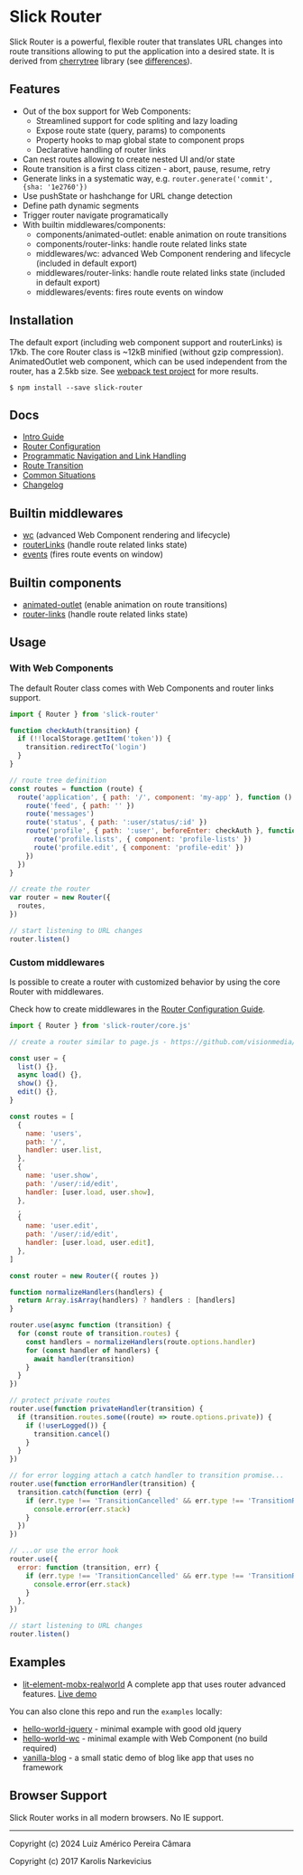 # Slick Router

Slick Router is a powerful, flexible router that translates URL changes into route transitions allowing to put the application into a desired state. It is derived from [cherrytree](https://github.com/QubitProducts/cherrytree) library (see [differences](docs/versions-differences.md)).

## Features

- Out of the box support for Web Components:
  - Streamlined support for code spliting and lazy loading
  - Expose route state (query, params) to components
  - Property hooks to map global state to component props
  - Declarative handling of router links
- Can nest routes allowing to create nested UI and/or state
- Route transition is a first class citizen - abort, pause, resume, retry
- Generate links in a systematic way, e.g. `router.generate('commit', {sha: '1e2760'})`
- Use pushState or hashchange for URL change detection
- Define path dynamic segments
- Trigger router navigate programatically
- With builtin middlewares/components:
  - components/animated-outlet: enable animation on route transitions
  - components/router-links: handle route related links state
  - middlewares/wc: advanced Web Component rendering and lifecycle (included in default export)
  - middlewares/router-links: handle route related links state (included in default export)
  - middlewares/events: fires route events on window

## Installation

The default export (including web component support and routerLinks) is 17kb. The core Router class is ~12kB minified (without gzip compression). AnimatedOutlet web component, which can be used independent from the router, has a 2.5kb size.
See [webpack test project](examples/tree-shaking) for more results.

    $ npm install --save slick-router

## Docs

- [Intro Guide](docs/intro.md)
- [Router Configuration](docs/router-configuration.md)
- [Programmatic Navigation and Link Handling](docs/programmatic-navigation-and-link.md)
- [Route Transition](docs/route-transition.md)
- [Common Situations](docs/common-situations.md)
- [Changelog](CHANGELOG.md)

## Builtin middlewares

- [wc](docs/middlewares/wc.md) (advanced Web Component rendering and lifecycle)
- [routerLinks](docs/middlewares/routerlinks.md) (handle route related links state)
- [events](docs/middlewares/events.md) (fires route events on window)

## Builtin components

- [animated-outlet](docs/components/animated-outlet.md) (enable animation on route transitions)
- [router-links](docs/middlewares/routerlinks.md) (handle route related links state)

## Usage

### With Web Components

The default Router class comes with Web Components and router links support.

```js
import { Router } from 'slick-router'

function checkAuth(transition) {
  if (!!localStorage.getItem('token')) {
    transition.redirectTo('login')
  }
}

// route tree definition
const routes = function (route) {
  route('application', { path: '/', component: 'my-app' }, function () {
    route('feed', { path: '' })
    route('messages')
    route('status', { path: ':user/status/:id' })
    route('profile', { path: ':user', beforeEnter: checkAuth }, function () {
      route('profile.lists', { component: 'profile-lists' })
      route('profile.edit', { component: 'profile-edit' })
    })
  })
}

// create the router
var router = new Router({
  routes,
})

// start listening to URL changes
router.listen()
```

### Custom middlewares

Is possible to create a router with customized behavior by using the core Router with middlewares.

Check how to create middlewares in the [Router Configuration Guide](docs/router-configuration.md).

```js
import { Router } from 'slick-router/core.js'

// create a router similar to page.js - https://github.com/visionmedia/page.js

const user = {
  list() {},
  async load() {},
  show() {},
  edit() {},
}

const routes = [
  {
    name: 'users',
    path: '/',
    handler: user.list,
  },
  {
    name: 'user.show',
    path: '/user/:id/edit',
    handler: [user.load, user.show],
  },
  ,
  {
    name: 'user.edit',
    path: '/user/:id/edit',
    handler: [user.load, user.edit],
  },
]

const router = new Router({ routes })

function normalizeHandlers(handlers) {
  return Array.isArray(handlers) ? handlers : [handlers]
}

router.use(async function (transition) {
  for (const route of transition.routes) {
    const handlers = normalizeHandlers(route.options.handler)
    for (const handler of handlers) {
      await handler(transition)
    }
  }
})

// protect private routes
router.use(function privateHandler(transition) {
  if (transition.routes.some((route) => route.options.private)) {
    if (!userLogged()) {
      transition.cancel()
    }
  }
})

// for error logging attach a catch handler to transition promise...
router.use(function errorHandler(transition) {
  transition.catch(function (err) {
    if (err.type !== 'TransitionCancelled' && err.type !== 'TransitionRedirected') {
      console.error(err.stack)
    }
  })
})

// ...or use the error hook
router.use({
  error: function (transition, err) {
    if (err.type !== 'TransitionCancelled' && err.type !== 'TransitionRedirected') {
      console.error(err.stack)
    }
  },
})

// start listening to URL changes
router.listen()
```

## Examples

- [lit-element-mobx-realworld](https://github.com/blikblum/lit-element-mobx-realworld-example-app) A complete app that uses router advanced features. [Live demo](https://blikblum.github.io/lit-element-mobx-realworld-example-app)

You can also clone this repo and run the `examples` locally:

- [hello-world-jquery](examples/hello-world-jquery) - minimal example with good old jquery
- [hello-world-wc](examples/hello-world-wc) - minimal example with Web Component (no build required)
- [vanilla-blog](examples/vanilla-blog) - a small static demo of blog like app that uses no framework

## Browser Support

Slick Router works in all modern browsers. No IE support.

---

Copyright (c) 2024 Luiz Américo Pereira Câmara

Copyright (c) 2017 Karolis Narkevicius
